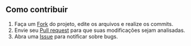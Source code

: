 ## Como contribuir

1.  Faça um [Fork][fork] do projeto, edite os arquivos e realize os commits.
2.  Envie seu [Pull request][pull-request] para que suas modificações sejam analisadas.
3.  Abra uma [Issue][issues] para notificar sobre bugs.

[pull-request]: https://help.github.com/articles/creating-a-pull-request/
[fork]: https://help.github.com/articles/fork-a-repo/
[issues]: https://github.com/Pedneri1/beam-wisdoms/issues
